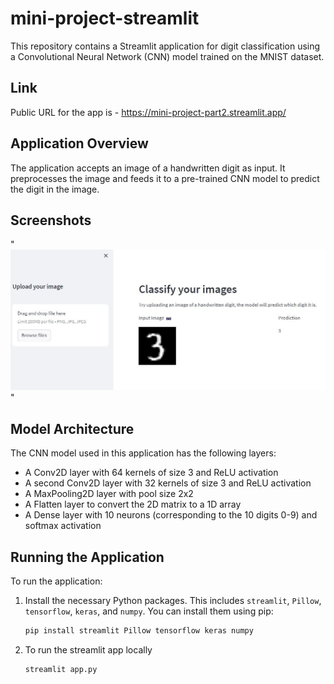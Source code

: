 # mini-project-streamlit

This repository contains a Streamlit application for digit classification using a Convolutional Neural Network (CNN) model trained on the MNIST dataset.

## Link
Public URL for the app is - https://mini-project-part2.streamlit.app/

## Application Overview

The application accepts an image of a handwritten digit as input. It preprocesses the image and feeds it to a pre-trained CNN model to predict the digit in the image.

## Screenshots
"![Image](screenshot/app1.jpeg)"

## Model Architecture

The CNN model used in this application has the following layers:

- A Conv2D layer with 64 kernels of size 3 and ReLU activation
- A second Conv2D layer with 32 kernels of size 3 and ReLU activation
- A MaxPooling2D layer with pool size 2x2
- A Flatten layer to convert the 2D matrix to a 1D array
- A Dense layer with 10 neurons (corresponding to the 10 digits 0-9) and softmax activation

## Running the Application

To run the application:

1. Install the necessary Python packages. This includes `streamlit`, `Pillow`, `tensorflow`, `keras`, and `numpy`. You can install them using pip:

   ```bash
   pip install streamlit Pillow tensorflow keras numpy

2. To run the streamlit app locally
    ```bash
    streamlit app.py